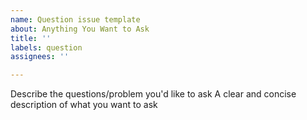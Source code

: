 ```yaml
---
name: Question issue template
about: Anything You Want to Ask
title: ''
labels: question
assignees: ''

---
```


Describe the questions/problem you'd like to ask
A clear and concise description of what you want to ask

